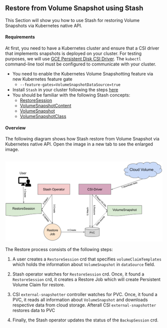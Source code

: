 ## Restore from Volume Snapshot using Stash

This Section will show you how to use Stash for restoring Volume Snapshots via Kubernetes native API. 

#### Requirements
At first, you need to have a Kubernetes cluster and ensure that a CSI driver that implements snapshots is deployed on your cluster. For testing purposes, we will use [GCE Persistent Disk CSI Driver](https://github.com/kubernetes-sigs/gcp-compute-persistent-disk-csi-driver). The `kubectl` command-line tool must be configured to communicate with your cluster.

* You need to enable the Kubernetes Volume Snapshotting feature via new Kubernetes feature gate 
    * `--feature-gates=VolumeSnapshotDataSource=true`
* Install `Stash` in your cluster following the steps [here](https://appscode.com/products/stash/0.8.3/setup/install/)
* You should be familiar with the following Stash concepts:
    * [RestoreSession]()
    * [VolumeSnapshotContent](https://kubernetes.io/docs/concepts/storage/volume-snapshots/#volume-snapshot-contents)
    * [VolumeSnapshot](https://kubernetes.io/docs/concepts/storage/volume-snapshots/#volumesnapshots)
    * [VolumeSnapshotClass](https://kubernetes.io/docs/concepts/storage/volume-snapshot-classes/)


#### Overview

The following diagram shows how Stash restore from Volume Snapshot via Kubernetes native API. Open the image in a new tab to see the enlarged image.

<p align="center">
  <img alt="Stash Backup Flow" src="/docs/images/v1beta1/backends/volumesnapshot/restore-vs-overview.svg">
</p>

The Restore process consists of the following steps:

1. A user creates a `RestoreSession` crd that specifies `volumeClaimTemplates` which holds the information about `VolumeSnapshot` in `dataSource` field.

2. Stash operator watches for `RestoreSession` crd. Once, it found a `RestoreSession` crd, it creates a Restore Job which will create Persistent Volume Claim for restore.

3. CSI `external-snapshotter` controller watches for PVC. Once, it found a PVC, it reads all information about `VolumeSnapshot` and downloads respective data from cloud storage. Afterall CSI `external-snapshotter` restores data to PVC 
4. Finally, the Stash operator updates the status of the `BackupSession` crd. 
